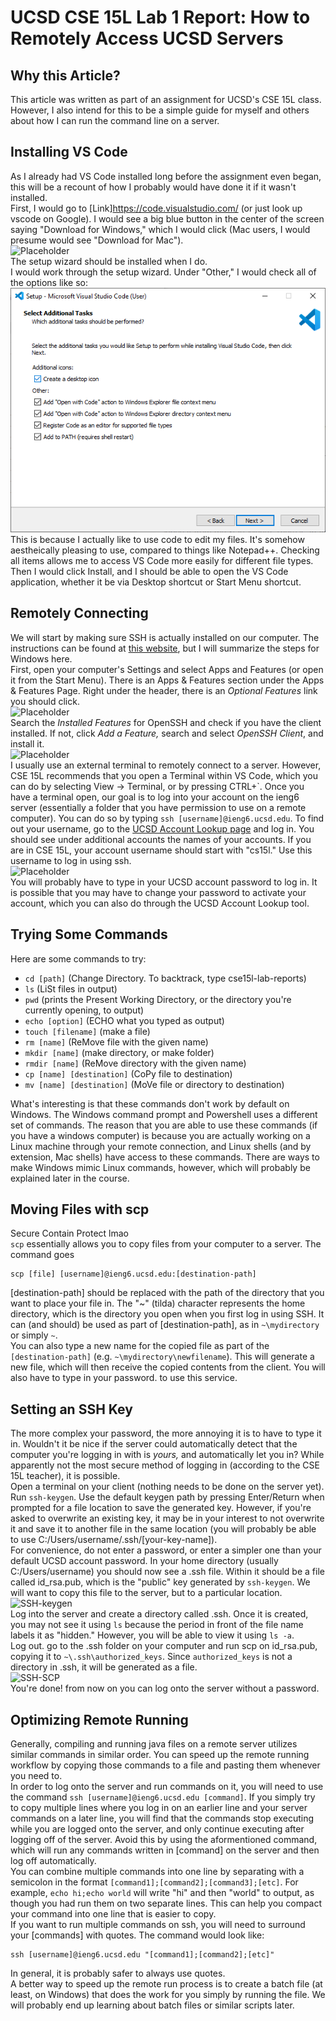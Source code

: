 UCSD CSE 15L Lab 1 Report: How to Remotely Access UCSD Servers
=================================================
## Why this Article?
This article was written as part of an assignment for UCSD's CSE 15L class. However, I also intend for this to be a simple guide for myself and others about how I can run the command line on a server.  

## Installing VS Code
As I already had VS Code installed long before the assignment even began, this will be a recount of how I probably would have done it if it wasn't installed.  
First, I would go to [Link]https://code.visualstudio.com/ (or just look up vscode on Google). I would see a big blue button in the center of the screen saying "Download for Windows," which I would click (Mac users, I would presume would see "Download for Mac").  
![Placeholder](/cse15l-lab-reports/assets/images/img01-vscode.png)  
The setup wizard should be installed when I do.  
I would work through the setup wizard. Under "Other," I would check all of the options like so:  
![Placeholder](assets/images/vscodesetupwizard.png)  
This is because I actually like to use code to edit my files. It's somehow aestheically pleasing to use, compared to things like Notepad++. Checking all items allows me to access VS Code more easily for different file types.  
Then I would click Install, and I should be able to open the VS Code application, whether it be via Desktop shortcut or Start Menu shortcut.  
## Remotely Connecting
We will start by making sure SSH is actually installed on our computer. The instructions can be found at [this website](https://docs.microsoft.com/en-us/windows-server/administration/openssh/openssh_install_firstuse#install-openssh-using-windows-settings), but I will summarize the steps for Windows here.  
First, open your computer's Settings and select Apps and Features (or open it from the Start Menu). There is an Apps & Features section under the Apps & Features Page. Right under the header, there is an _Optional Features_ link you should click.  
![Placeholder](/cse15l-lab-reports/assets/images/img02-optionalapps.png)  
Search the _Installed Features_ for OpenSSH and check if you have the client installed. If not, click _Add a Feature,_ search and select _OpenSSH Client_, and install it.  
![Placeholder](/cse15l-lab-reports/assets/images/img03-sshclient.png)  
I usually use an external terminal to remotely connect to a server. However, CSE 15L recommends that you open a Terminal within VS Code, which you can do by selecting View -> Terminal, or by pressing CTRL+\`. Once you have a terminal open, our goal is to log into your account on the ieng6 server (essentially a folder that you have permission to use on a remote computer). You can do so by typing `ssh [username]@ieng6.ucsd.edu`. To find out your username, go to the [UCSD Account Lookup page](https://sdacs.ucsd.edu/~icc/index.php) and log in. You should see under additional accounts the names of your accounts. If you are in CSE 15L, your account username should start with "cs15l." Use this username to log in using ssh.  
![Placeholder](/cse15l-lab-reports/assets/images/img04-username.png)  
You will probably have to type in your UCSD account password to log in. It is possible that you may have to change your password to activate your account, which you can also do through the UCSD Account Lookup tool. 
## Trying Some Commands
Here are some commands to try:
* `cd [path]` (Change Directory. To backtrack, type cse15l-lab-reports)
* `ls` (LiSt files in output)
* `pwd` (prints the Present Working Directory, or the directory you're currently opening, to output)
* `echo [option]` (ECHO what you typed as output)
* `touch [filename]` (make a file)
* `rm [name]` (ReMove file with the given name)
* `mkdir [name]` (make directory, or make folder)
* `rmdir [name]` (ReMove directory with the given name)
* `cp [name] [destination]` (CoPy file to destination)
* `mv [name] [destination]` (MoVe file or directory to destination)

What's interesting is that these commands don't work by default on Windows. The Windows command prompt and Powershell uses a different set of commands. The reason that you are able to use these commands (if you have a windows computer) is because you are actually working on a Linux machine through your remote connection, and Linux shells (and by extension, Mac shells) have access to these commands. There are ways to make Windows mimic Linux commands, however, which will probably be explained later in the course.
## Moving Files with scp
Secure Contain Protect lmao  
`scp` essentially allows you to copy files from your computer to a server. The command goes  
``` 
scp [file] [username]@ieng6.ucsd.edu:[destination-path]
```  
[destination-path] should be replaced with the path of the directory that you want to place your file in. The "~" (tilda) character represents the home directory, which is the directory you open when you first log in using SSH. It can (and should) be used as part of [destination-path], as in `~\mydirectory` or simply `~`.  
You can also type a new name for the copied file as part of the `[destination-path]` (e.g. `~\mydirectory\newfilename`). This will generate a new file, which will then receive the copied contents from the client. 
You will also have to type in your password. to use this service.  
## Setting an SSH Key  
The more complex your password, the more annoying it is to have to type it in. Wouldn't it be nice if the server could automatically detect that the computer you're logging in with is _yours,_ and automatically let you in? While apparently not the most secure method of logging in (according to the CSE 15L teacher), it is possible.  
Open a terminal on your client (nothing needs to be done on the server yet). Run `ssh-keygen`. Use the default keygen path by pressing Enter/Return when prompted for a file location to save the generated key. However, if you're asked to overwrite an existing key, it may be in your interest to not overwrite it and save it to another file in the same location (you will probably be able to use C:/Users/username/.ssh/[your-key-name]).  
For convenience, do not enter a password, or enter a simpler one than your default UCSD account password. In your home directory (usually C:/Users/username) you should now see a .ssh file. Within it should be a file called id\_rsa.pub, which is the "public" key generated by `ssh-keygen`. We will want to copy this file to the server, but to a particular location.  
![SSH-keygen](/cse15l-lab-reports/assets/images/img05-ssh-keygen.png)  
Log into the server and create a directory called .ssh. Once it is created, you may not see it using `ls` because the period in front of the file name labels it as "hidden." However, you will be able to view it using `ls -a`.  
Log out. go to the .ssh folder on your computer and run scp on id\_rsa.pub, copying it to `~\.ssh\authorized_keys`. Since `authorized_keys` is not a directory in .ssh, it will be generated as a file.  
![SSH-SCP](/cse15l-lab-reports/assets/images/img06-sshscp.png)  
You're done! from now on you can log onto the server without a password.  
## Optimizing Remote Running
Generally, compiling and running java files on a remote server utilizes similar commands in similar order. You can speed up the remote running workflow by copying those commands to a file and pasting them whenever you need to.  
In order to log onto the server and run commands on it, you will need to use the command `ssh [username]@ieng6.ucsd.edu [command]`. If you simply try to copy multiple lines where you log in on an earlier line and your server commands on a later line, you will find that the commands stop executing while you are logged onto the server, and only continue executing after logging off of the server. Avoid this by using the aformentioned command, which will run any commands written in [command] on the server and then log off automatically.   
You can combine multiple commands into one line by separating with a semicolon in the format `[command1];[command2];[command3];[etc]`. For example, `echo hi;echo world` will write "hi" and then "world" to output, as though you had run them on two separate lines. This can help you compact your command into one line that is easier to copy.  
If you want to run multiple commands on ssh, you will need to surround your [commands] with quotes. The command would look like:  
```
ssh [username]@ieng6.ucsd.edu "[command1];[command2];[etc]"  
```
In general, it is probably safer to always use quotes.  
A better way to speed up the remote run process is to create a batch file (at least, on Windows) that does the work for you simply by running the file. We will probably end up learning about batch files or similar scripts later.  
